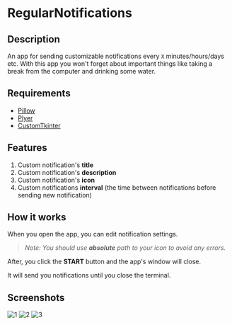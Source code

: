 # RegularNotifications

## Description
An app for sending customizable notifications every `X` minutes/hours/days etc. With this app you won't forget about important things like taking a break from the computer and drinking some water.

## Requirements
- [Pillow](https://pypi.org/project/pillow/)
- [Plyer](https://pypi.org/project/plyer/)
- [CustomTkinter](https://pypi.org/project/customtkinter/)

## Features
1. Custom notification's **title**
2. Custom notification's **description**
3. Custom notification's **icon**
4. Custom notifications **interval** (the time between notifications before sending new notification)

## How it works
When you open the app, you can edit notification settings.

> *Note: You should use **absolute** path to your icon to avoid any errors.*

After, you click the **START** button and the app's window will close.

It will send you notifications until you close the terminal.

## Screenshots
![1](https://github.com/user-attachments/assets/9f3f432c-3772-49d5-843e-4cfef1db512e)
![2](https://github.com/user-attachments/assets/d07e4e0d-9461-48ce-a56d-055b5d467c74)
![3](https://github.com/user-attachments/assets/1f68cda3-4378-49a7-bb9f-96cb8623a29b)
